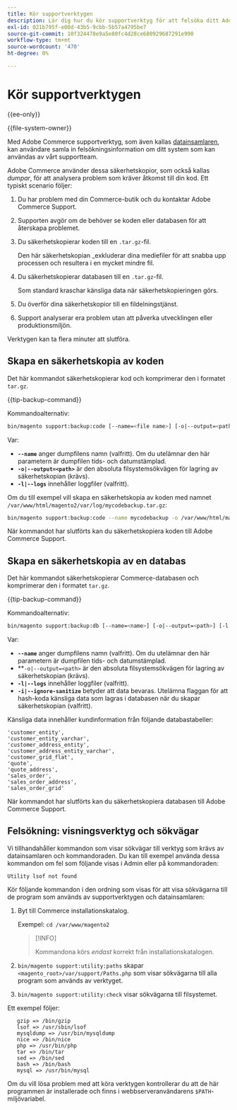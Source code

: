 ```yaml
---
title: Kör supportverktygen
description: Lär dig hur du kör supportverktyg för att felsöka ditt Adobe Commerce-projekt. Upptäck inbyggda verktyg för diagnostik och support.
exl-id: 021b795f-e00d-43b5-9cbb-5b57a4795be7
source-git-commit: 10f324478e9a5e80fc4d28ce680929687291e990
workflow-type: tm+mt
source-wordcount: '470'
ht-degree: 0%

---
```


# Kör supportverktygen

{{ee-only}}

{{file-system-owner}}

Med Adobe Commerce supportverktyg, som även kallas [datainsamlaren](https://experienceleague.adobe.com/sv/docs/commerce-admin/systems/tools/support#data-collector), kan användare samla in felsökningsinformation om ditt system som kan användas av vårt supportteam.

Adobe Commerce använder dessa säkerhetskopior, som också kallas _dumpar_, för att analysera problem som kräver åtkomst till din kod. Ett typiskt scenario följer:

1. Du har problem med din Commerce-butik och du kontaktar Adobe Commerce Support.
1. Supporten avgör om de behöver se koden eller databasen för att återskapa problemet.
1. Du säkerhetskopierar koden till en `.tar.gz`-fil.

   Den här säkerhetskopian _exkluderar dina mediefiler för att snabba upp processen och resultera i en mycket mindre fil.

1. Du säkerhetskopierar databasen till en `.tar.gz`-fil.

   Som standard kraschar känsliga data när säkerhetskopieringen görs.

1. Du överför dina säkerhetskopior till en fildelningstjänst.
1. Support analyserar era problem utan att påverka utvecklingen eller produktionsmiljön.

Verktygen kan ta flera minuter att slutföra.

## Skapa en säkerhetskopia av koden

Det här kommandot säkerhetskopierar kod och komprimerar den i formatet `tar.gz`.

{{tip-backup-command}}

Kommandoalternativ:

```bash
bin/magento support:backup:code [--name=<file name>] [-o|--output=<path>] [-l|--logs]
```

Var:

- **`--name`** anger dumpfilens namn (valfritt). Om du utelämnar den här parametern är dumpfilen tids- och datumstämplad.
- **`-o|--output=<path>`** är den absoluta filsystemsökvägen för lagring av säkerhetskopian (krävs).
- **`-l|--logs`** innehåller loggfiler (valfritt).

Om du till exempel vill skapa en säkerhetskopia av koden med namnet `/var/www/html/magento2/var/log/mycodebackup.tar.gz`:

```bash
bin/magento support:backup:code --name mycodebackup -o /var/www/html/magento2/var/log
```

När kommandot har slutförts kan du säkerhetskopiera koden till Adobe Commerce Support.

## Skapa en säkerhetskopia av en databas

Det här kommandot säkerhetskopierar Commerce-databasen och komprimerar den i formatet `tar.gz`.

{{tip-backup-command}}

Kommandoalternativ:

```bash
bin/magento support:backup:db [--name=<name>] [-o|--output=<path>] [-l|--logs] [-i|--ignore-sanitize]
```

Var:

- **`--name`** anger dumpfilens namn (valfritt). Om du utelämnar den här parametern är dumpfilen tids- och datumstämplad.
- **`-o|--output=<path>` är den absoluta filsystemsökvägen för lagring av säkerhetskopian (krävs).
- **`-l|--logs`** innehåller loggfiler (valfritt).
- **`-i|--ignore-sanitize`** betyder att data bevaras. Utelämna flaggan för att hash-koda känsliga data som lagras i databasen när du skapar säkerhetskopian (valfritt).

Känsliga data innehåller kundinformation från följande databastabeller:

```
'customer_entity',
'customer_entity_varchar',
'customer_address_entity',
'customer_address_entity_varchar',
'customer_grid_flat',
'quote',
'quote_address',
'sales_order',
'sales_order_address',
'sales_order_grid'
```

När kommandot har slutförts kan du säkerhetskopiera databasen till Adobe Commerce Support.

## Felsökning: visningsverktyg och sökvägar

Vi tillhandahåller kommandon som visar sökvägar till verktyg som krävs av datainsamlaren och kommandoraden. Du kan till exempel använda dessa kommandon om fel som följande visas i Admin eller på kommandoraden:

```
Utility lsof not found
```

Kör följande kommandon i den ordning som visas för att visa sökvägarna till de program som används av supportverktygen och datainsamlaren:

1. Byt till Commerce installationskatalog.

   Exempel: `cd /var/www/magento2`

   >[!INFO]
   >
   >Kommandona körs _endast_ korrekt från installationskatalogen.

1. `bin/magento support:utility:paths` skapar `<magento_root>/var/support/Paths.php` som visar sökvägarna till alla program som används av verktyget.
1. `bin/magento support:utility:check` visar sökvägarna till filsystemet.

Ett exempel följer:

```
   gzip => /bin/gzip
   lsof => /usr/sbin/lsof
   mysqldump => /usr/bin/mysqldump
   nice => /bin/nice
   php => /usr/bin/php
   tar => /bin/tar
   sed => /bin/sed
   bash => /bin/bash
   mysql => /usr/bin/mysql
```

Om du vill lösa problem med att köra verktygen kontrollerar du att de här programmen är installerade och finns i webbserveranvändarens `$PATH`-miljövariabel.
